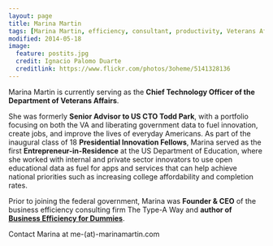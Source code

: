 ```yaml
---
layout: page
title: Marina Martin
tags: [Marina Martin, efficiency, consultant, productivity, Veterans Affairs, VA, CTO, Chief Technology Officer]
modified: 2014-05-18
image:
  feature: postits.jpg
  credit: Ignacio Palomo Duarte
  creditlink: https://www.flickr.com/photos/3oheme/5141328136
---
```


Marina Martin is currently serving as the **Chief Technology Officer of the Department of Veterans Affairs**.

She was formerly **Senior Advisor to US CTO Todd Park**, with a portfolio focusing on both the VA and liberating government data to fuel innovation, create jobs, and improve the lives of everyday Americans. As part of the inaugural class of 18 **Presidential Innovation Fellows**, Marina served as the first **Entrepreneur-in-Residence** at the US Department of Education, where she worked with internal and private sector innovators to use open educational data as fuel for apps and services that can help achieve national priorities such as increasing college affordability and completion rates. 

Prior to joining the federal government, Marina was **Founder & CEO** of the business efficiency consulting firm The Type-A Way and **author of** [**Business Efficiency for Dummies**](http://bit.ly/businessefficiencybook).

Contact Marina at me-(at)-marinamartin.com
